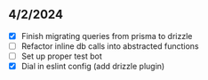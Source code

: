 ## 4/2/2024
* [X] Finish migrating queries from prisma to drizzle
* [ ] Refactor inline db calls into abstracted functions
* [ ] Set up proper test bot
* [X] Dial in eslint config (add drizzle plugin)
